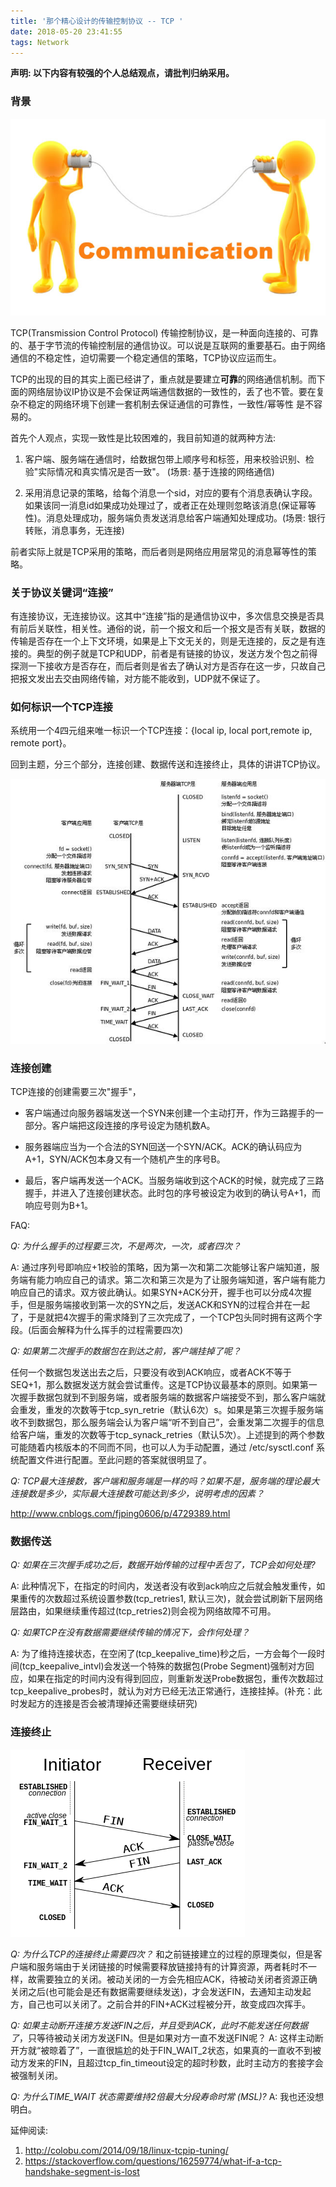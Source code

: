```yaml
---
title: '那个精心设计的传输控制协议 -- TCP '
date: 2018-05-20 23:41:55
tags: Network
---
```


**声明: 以下内容有较强的个人总结观点，请批判归纳采用。**

### 背景

![images](/images/img_for_2018_05/communication.jpg)

TCP(Transmission Control Protocol) 传输控制协议，是一种面向连接的、可靠的、基于字节流的传输控制层的通信协议。可以说是互联网的重要基石。由于网络通信的不稳定性，迫切需要一个稳定通信的策略，TCP协议应运而生。

TCP的出现的目的其实上面已经讲了，重点就是要建立**可靠**的网络通信机制。而下面的网络层协议IP协议是不会保证两端通信数据的一致性的，丢了也不管。要在复杂不稳定的网络环境下创建一套机制去保证通信的可靠性，一致性/幂等性 是不容易的。

首先个人观点，实现一致性是比较困难的，我目前知道的就两种方法:

1. 客户端、服务端在通信时，给数据包带上顺序号和标签，用来校验识别、检验"实际情况和真实情况是否一致"。 (场景: 基于连接的网络通信)

2. 采用消息记录的策略，给每个消息一个sid，对应的要有个消息表确认字段。如果该同一消息id如果成功处理过了，或者正在处理则忽略该消息(保证幂等性)。消息处理成功，服务端负责发送消息给客户端通知处理成功。(场景: 银行转账，消息事务，无连接)

前者实际上就是TCP采用的策略，而后者则是网络应用层常见的消息幂等性的策略。

### 关于协议关键词“连接”

有连接协议，无连接协议。这其中“连接”指的是通信协议中，多次信息交换是否具有前后关联性，相关性。通俗的说，前一个报文和后一个报文是否有关联，数据的传输是否存在一个上下文环境，如果是上下文无关的，则是无连接的，反之是有连接的。典型的例子就是TCP和UDP，前者是有链接的协议，发送方发个包之前得探测一下接收方是否存在，而后者则是省去了确认对方是否存在这一步，只故自己把报文发出去交由网络传输，对方能不能收到，UDP就不保证了。

### 如何标识一个TCP连接

系统用一个4四元组来唯一标识一个TCP连接：{local ip, local port,remote ip, remote port}。


回到主题，分三个部分，连接创建、数据传送和连接终止，具体的讲讲TCP协议。

![images](/images/img_for_2018_05/TCP_lifecycle.jpg)

### 连接创建

TCP连接的创建需要三次"握手"，

* 客户端通过向服务器端发送一个SYN来创建一个主动打开，作为三路握手的一部分。客户端把这段连接的序号设定为随机数A。

* 服务器端应当为一个合法的SYN回送一个SYN/ACK。ACK的确认码应为A+1，SYN/ACK包本身又有一个随机产生的序号B。

* 最后，客户端再发送一个ACK。当服务端收到这个ACK的时候，就完成了三路握手，并进入了连接创建状态。此时包的序号被设定为收到的确认号A+1，而响应号则为B+1。

FAQ:

_Q: 为什么握手的过程要三次，不是两次，一次，或者四次？_

A: 通过序列号即响应+1校验的策略，因为第一次和第二次能够让客户端知道，服务端有能力响应自己的请求。第二次和第三次是为了让服务端知道，客户端有能力响应自己的请求。双方彼此确认。如果SYN+ACK分开，握手也可以分成4次握手，但是服务端接收到第一次的SYN之后，发送ACK和SYN的过程合并在一起了，于是就把4次握手的需求降到了三次完成了，一个TCP包头同时拥有这两个字段。(后面会解释为什么挥手的过程需要四次)

_Q: 如果第二次握手的数据包在到达之前，客户端挂掉了呢？_

任何一个数据包发送出去之后，只要没有收到ACK响应，或者ACK不等于SEQ+1，那么数据发送方就会尝试重传。这是TCP协议最基本的原则。如果第一次握手数据包就到不到服务端，或者服务端的数据客户端接受不到，那么客户端就会重发，重发的次数等于tcp_syn_retrie（默认6次）s。如果是第三次握手服务端收不到数据包，那么服务端会认为客户端“听不到自己”，会重发第二次握手的信息给客户端，重发的次数等于tcp_synack_retries（默认5次）。上述提到的两个参数可能随着内核版本的不同而不同，也可以人为手动配置，通过 /etc/sysctl.conf 系统配置文件进行配置。至此问题的答案就很明显了。

_Q: TCP最大连接数，客户端和服务端是一样的吗？如果不是，服务端的理论最大连接数是多少，实际最大连接数可能达到多少，说明考虑的因素？_

http://www.cnblogs.com/fjping0606/p/4729389.html

### 数据传送

_Q: 如果在三次握手成功之后，数据开始传输的过程中丢包了，TCP会如何处理?_

A: 此种情况下，在指定的时间内，发送者没有收到ack响应之后就会触发重传，如果重传的次数超过系统设置参数(tcp_retries1, 默认三次)，就会尝试刷新下层网络层路由，如果继续重传超过(tcp_retries2)则会视为网络故障不可用。

_Q: 如果TCP在没有数据需要继续传输的情况下，会作何处理？_

A: 为了维持连接状态，在空闲了(tcp_keepalive_time)秒之后，一方会每个一段时间(tcp_keepalive_intvl)会发送一个特殊的数据包(Probe Segment)强制对方回应，如果在指定的时间内没有得到回应，则重新发送Probe数据包，重传次数超过tcp_keepalive_probes时，就认为对方已经无法正常通行，连接挂掉。(补充：此时发起方的连接是否会被清理掉还需要继续研究)

### 连接终止

![images](/images/img_for_2018_05/TCP_CLOSE.svg.png)

_Q: 为什么TCP的连接终止需要四次？_
和之前链接建立的过程的原理类似，但是客户端和服务端由于关闭链接的时候需要释放链接持有的计算资源，两者耗时不一样，故需要独立的关闭。被动关闭的一方会先相应ACK，待被动关闭者资源正确关闭之后(也可能会是还有数据需要继续发送)，才会发送FIN，去通知主动发起方，自己也可以关闭了。之前合并的FIN+ACK过程被分开，故变成四次挥手。

_Q: 如果主动断开连接方发送FIN之后，并且受到ACK，此时不能发送任何数据了_，只等待被动关闭方发送FIN。但是如果对方一直不发送FIN呢？
A: 这样主动断开方就“被晾着了”，一直很尴尬的处于FIN_WAIT_2状态，如果真的一直收不到被动方发来的FIN，且超过tcp_fin_timeout设定的超时秒数，此时主动方的套接字会被强制关闭。

_Q: 为什么TIME_WAIT 状态需要维持2倍最大分段寿命时常 (MSL)?_
A: 我也还没想明白。


延伸阅读:
1. http://colobu.com/2014/09/18/linux-tcpip-tuning/
2. https://stackoverflow.com/questions/16259774/what-if-a-tcp-handshake-segment-is-lost